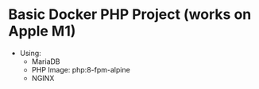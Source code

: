 # Basic Docker PHP Project (works on Apple M1)

 * Using: 
   * MariaDB
   * PHP Image: php:8-fpm-alpine
   * NGINX
